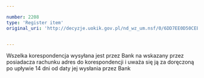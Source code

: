 ```yaml
---

number: 2208
type: 'Register item'
original_uri: 'http://decyzje.uokik.gov.pl/nd_wz_um.nsf/0/6DD7EE0D50CEED41C1257845004BFFC1?OpenDocument'


---
```


Wszelka korespondencja wysyłana jest przez Bank na wskazany przez posiadacza rachunku adres do korespondencji i uważa się ją za doręczoną po upływie 14 dni od daty jej wysłania przez Bank
